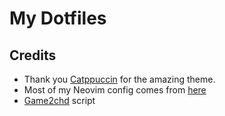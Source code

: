 # My Dotfiles
## Credits
- Thank you [Catppuccin](https://catppuccin.com/) for the amazing theme.
- Most of my Neovim config comes from [here](https://www.youtube.com/watch?v=6pAG3BHurdM)
- [Game2chd](https://youtu.be/DdPjj0XGlpo) script


